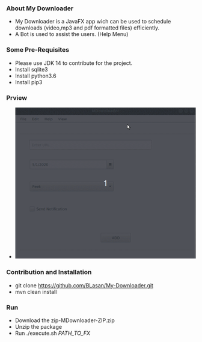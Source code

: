### About My Downloader

- My Downloader is a JavaFX app wich can be used to schedule downloads (video,mp3 and pdf formatted files) efficiently.
- A Bot is used to assist the users. (Help Menu)

### Some Pre-Requisites

- Please use JDK 14 to contribute for the project.
- Install sqlite3
- Install python3.6
- Install pip3


### Prview

- ![](Preview_img/Downloader.gif)

### Contribution and Installation

- git clone https://github.com/BLasan/My-Downloader.git
- mvn clean install

### Run

- Download the zip-MDownloader-ZIP.zip
- Unzip the package
- Run ./execute.sh _PATH_TO_FX_


